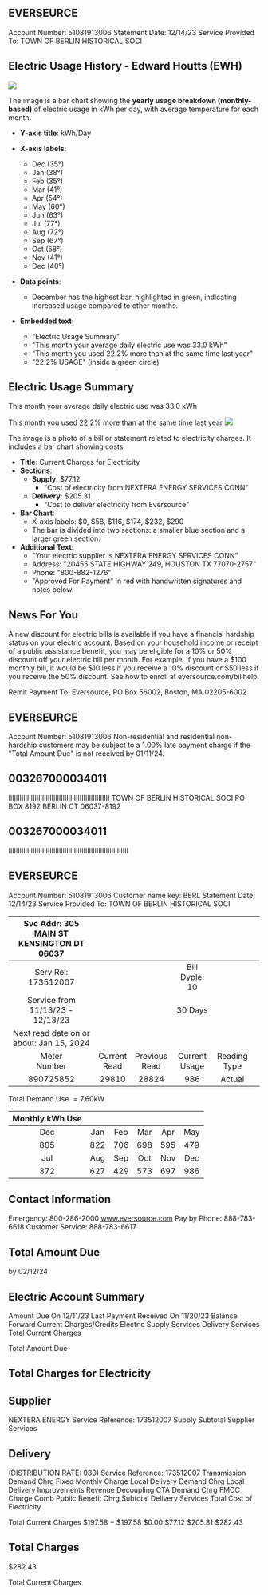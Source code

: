 ## EVERSEURCE

Account Number: 51081913006
Statement Date: 12/14/23
Service Provided To:
TOWN OF BERLIN HISTORICAL SOCI

## Electric Usage History - Edward Houtts (EWH)

![](images/img-0.jpeg)

The image is a bar chart showing the **yearly usage breakdown (monthly-based)** of electric usage in kWh per day, with average temperature for each month.

- **Y-axis title**: kWh/Day
- **X-axis labels**: 
  - Dec (35°)
  - Jan (38°)
  - Feb (35°)
  - Mar (41°)
  - Apr (54°)
  - May (60°)
  - Jun (63°)
  - Jul (77°)
  - Aug (72°)
  - Sep (67°)
  - Oct (58°)
  - Nov (41°)
  - Dec (40°)

- **Data points**: 
  - December has the highest bar, highlighted in green, indicating increased usage compared to other months.

- **Embedded text**:
  - "Electric Usage Summary"
  - "This month your average daily electric use was 33.0 kWh"
  - "This month you used 22.2% more than at the same time last year"
  - "22.2% USAGE" (inside a green circle)

## Electric Usage Summary

This month your average daily electric use was 33.0 kWh

This month you used $22.2 \%$ more than at the same time last year
![](images/img-1.jpeg)

The image is a photo of a bill or statement related to electricity charges. It includes a bar chart showing costs.

- **Title**: Current Charges for Electricity
- **Sections**:
  - **Supply**: $77.12
    - "Cost of electricity from NEXTERA ENERGY SERVICES CONN"
  - **Delivery**: $205.31
    - "Cost to deliver electricity from Eversource"
- **Bar Chart**:
  - X-axis labels: $0, $58, $116, $174, $232, $290
  - The bar is divided into two sections: a smaller blue section and a larger green section.
- **Additional Text**:
  - "Your electric supplier is NEXTERA ENERGY SERVICES CONN"
  - Address: "20455 STATE HIGHWAY 249, HOUSTON TX 77070-2757"
  - Phone: "800-882-1276"
  - "Approved For Payment" in red with handwritten signatures and notes below.

## News For You

A new discount for electric bills is available if you have a financial hardship status on your electric account. Based on your household income or receipt of a public assistance benefit, you may be eligible for a 10\% or 50\% discount off your electric bill per month. For example, if you have a $\$ 100$ monthly bill, it would be $\$ 10$ less if you receive a $10 \%$ discount or $\$ 50$ less if you receive the $50 \%$ discount. See how to enroll at eversource.com/billhelp.

Remit Payment To: Eversource, PO Box 56002, Boston, MA 02205-6002

## EVERSEURCE

Account Number: 51081913006
Non-residential and residential non-hardship customers may be subject to a $1.00 \%$ late payment charge if the "Total Amount Due" is not received by $01 / 11 / 24$.

## $003267000034011$

IIIIIIIIIIIIIIIIIIIIIIIIIIIIIIIIIIIIIIIIIIIIIIIIIIIIII
TOWN OF BERLIN HISTORICAL SOCI
PO BOX 8192
BERLIN CT 06037-8192

## $003267000034011$

IIIIIIIIIIIIIIIIIIIIIIIIIIIIIIIIIIIIIIIIIIIIIIIIIIIIIIIIIIIIIIII

## EVERSEURCE

Account Number: 51081913006
Customer name key: BERL
Statement Date: 12/14/23
Service Provided To:
TOWN OF BERLIN HISTORICAL SOCI

| Svc Addr: 305 MAIN ST <br> KENSINGTON DT 06037 |  |  |  |  |  |
| :--: | :--: | :--: | :--: | :--: | :--: |
| Serv Rel: 173512007 |  |  | Bill Dyple: 10 |  |  |
| Service from 11/13/23 - 12/13/23 |  |  | 30 Days |  |  |
| Next read date on or about: Jan 15, 2024 |  |  |  |  |  |
| Meter <br> Number | Current <br> Read | Previous <br> Read | Current <br> Usage | Reading <br> Type |  |
| 890725852 | 29810 | 28824 | 986 | Actual |  |

Total Demand Use $=7.60 \mathrm{kW}$

| Monthly kWh Use |  |  |  |  |  |
| :--: | :--: | :--: | :--: | :--: | :--: |
| Dec | Jan | Feb | Mar | Apr | May |
| 805 | 822 | 706 | 698 | 595 | 479 |
| Jul | Aug | Sep | Oct | Nov | Dec |
| 372 | 627 | 429 | 573 | 697 | 986 |

## Contact Information

Emergency: 800-286-2000
www.eversource.com
Pay by Phone: 888-783-6618
Customer Service: 888-783-6617

## Total Amount Due

by $02 / 12 / 24$

## Electric Account Summary

Amount Due On 12/11/23
Last Payment Received On 11/20/23
Balance Forward
Current Charges/Credits
Electric Supply Services
Delivery Services
Total Current Charges

Total Amount Due

## Total Charges for Electricity

## Supplier

NEXTERA ENERGY
Service Reference: 173512007 Supply
Subtotal Supplier Services

## Delivery

(DISTRIBUTION RATE: 030)
Service Reference: 173512007
Transmission Demand Chrg
Fixed Monthly Charge
Local Delivery Demand Chrg
Local Delivery Improvements
Revenue Decoupling
CTA Demand Chrg
FMCC Charge
Comb Public Benefit Chrg
Subtotal Delivery Services
Total Cost of Electricity

Total Current Charges
\$197.58
$-$ \$197.58
\$0.00
\$77.12
\$205.31
\$282.43

## Total Charges

\$282.43

Total Current Charges
